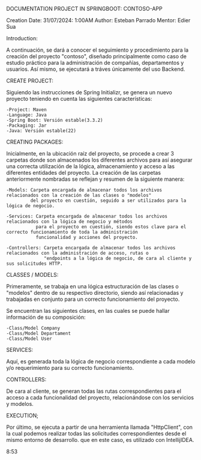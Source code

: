 DOCUMENTATION PROJECT IN SPRINGBOOT: CONTOSO-APP

Creation Date: 31/07/2024: 1:00AM
Author: Esteban Parrado
Mentor: Edier Sua


Introduction:

A continuación, se dará a conocer el seguimiento y procedimiento para la creación
del proyecto "contoso", diseñado principalmente como caso de estudio práctico para la
administración de compañías, departamentos y usuarios. Así mismo, se ejecutará a tráves
únicamente del uso Backend.


CREATE PROJECT:

Siguiendo las instrucciones de Spring Initializr, se genera un nuevo proyecto teniendo en cuenta
las siguientes características:

    -Project: Maven
    -Language: Java
    -Spring Boot: Versión estable(3.3.2)
    -Packaging: Jar
    -Java: Versión estable(22)



CREATING PACKAGES:

Inicialmente, en la ubicación raíz del proyecto, se procede a crear 3 carpetas donde son almacenados
los diferentes archivos para así asegurar una correcta utilización de la lógica, almacenamiento y acceso
a las diferentes entidades del proyecto. La creación de las carpetas anteriormente nombradas se reflejan y
resumen de la siguiente manera:

    -Models: Carpeta encargada de almacenar todos los archivos relacionados con la creación de las clases o "modelos"
             del proyecto en cuestión, seguido a ser utilizados para la lógica de negocio.

    -Services: Carpeta encargada de almacenar todos los archivos relacionados con la lógica de negocio y métodos
               para el proyecto en cuestión, siendo estos clave para el correcto funcionamiento de toda la administración
               funcionalidad y acciones del proyecto.

    -Controllers: Carpeta encargada de almacenar todos los archivos relacionados con la administración de acceso, rutas o
                  "endpoints a la lógica de negocio, de cara al cliente y sus solicitudes HTTP.



CLASSES / MODELS:

Primeramente, se trabaja en una lógica estructuración de las clases o "modelos" dentro de su
respectivo directorio, siendo así relacionadas y trabajadas en conjunto para un correcto funcionamiento
del proyecto.

Se encuentran las siguientes clases, en las cuales se puede hallar información de su
composición:

    -Class/Model Company
    -Class/Model Departament
    -Class/Model User



SERVICES:

Aquí, es generada toda la lógica de negocio correspondiente a cada modelo y/o requerimiento
para su correcto funcionamiento.


CONTROLLERS:

De cara al cliente, se generan todas las rutas correspondientes para el acceso a cada funcionalidad
del proyecto, relacionándose con los servicios y modelos.

EXECUTION;

Por último, se ejecuta a partir de una herramienta llamada "HttpClient", con la cual podemos
realizar todas las solicitudes correspondientes desde el mismo entorno de desarrollo. que en este caso,
es utilizado con IntellijIDEA.

8:53







